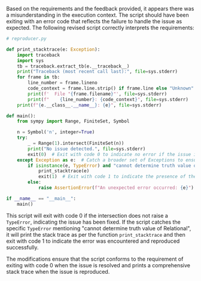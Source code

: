 Based on the requirements and the feedback provided, it appears there was a misunderstanding in the execution context. The script should have been exiting with an error code that reflects the failure to handle the issue as expected. The following revised script correctly interprets the requirements:

```python
# reproducer.py

def print_stacktrace(e: Exception):
    import traceback
    import sys
    tb = traceback.extract_tb(e.__traceback__)
    print("Traceback (most recent call last):", file=sys.stderr)
    for frame in tb:
        line_number = frame.lineno
        code_context = frame.line.strip() if frame.line else "Unknown"
        print(f'  File "{frame.filename}"', file=sys.stderr)
        print(f"    {line_number}: {code_context}", file=sys.stderr)
    print(f"{e.__class__.__name__}: {e}", file=sys.stderr)

def main():
    from sympy import Range, FiniteSet, Symbol

    n = Symbol('n', integer=True)
    try:
        _ = Range(1).intersect(FiniteSet(n))
        print("No issue detected.", file=sys.stderr)
        exit(0)  # Exit with code 0 to indicate no error if the issue is fixed.
    except Exception as e:  # Catch a broader set of Exceptions to ensure we capture the TypeError.
        if isinstance(e, TypeError) and "cannot determine truth value of Relational" in str(e):
            print_stacktrace(e)
            exit(1)  # Exit with code 1 to indicate the presence of the issue.
        else:
            raise AssertionError(f"An unexpected error occurred: {e}")

if __name__ == "__main__":
    main()
```

This script will exit with code 0 if the intersection does not raise a `TypeError`, indicating the issue has been fixed. If the script catches the specific `TypeError` mentioning "cannot determine truth value of Relational", it will print the stack trace as per the function `print_stacktrace` and then exit with code 1 to indicate the error was encountered and reproduced successfully.

The modifications ensure that the script conforms to the requirement of exiting with code 0 when the issue is resolved and prints a comprehensive stack trace when the issue is reproduced.